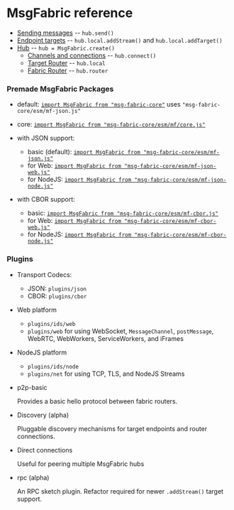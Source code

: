 # MsgFabric reference

- [Sending messages](./send.md) -- `hub.send()`
- [Endpoint targets](./endpoints.md) -- `hub.local.addStream()` and `hub.local.addTarget()`
- [Hub](./hub.md) -- `hub = MsgFabric.create()`
  - [Channels and connections](./connections.md) -- `hub.connect()`
  - [Target Router](./router_targets.md) -- `hub.local`
  - [Fabric Router](./router_fabric.md) -- `hub.router`


### Premade MsgFabric Packages

- default: [`import MsgFabric from "msg-fabric-core"`](../code/mf/mf-json.jsy) uses `"msg-fabric-core/esm/mf-json.js"`
- core: [`import MsgFabric from "msg-fabric-core/esm/mf/core.js"`](../code/mf/core.jsy)

- with JSON support:
  - basic (default): [`import MsgFabric from "msg-fabric-core/esm/mf-json.js"`](../code/mf/mf-json.jsy)
  - for Web: [`import MsgFabric from "msg-fabric-core/esm/mf-json-web.js"`](../code/mf/mf-json-web.jsy)
  - for NodeJS: [`import MsgFabric from "msg-fabric-core/esm/mf-json-node.js"`](../code/mf/mf-json-node.jsy)

- with CBOR support:
  - basic: [`import MsgFabric from "msg-fabric-core/esm/mf-cbor.js"`](../code/mf/mf-cbor.jsy)
  - for Web: [`import MsgFabric from "msg-fabric-core/esm/mf-cbor-web.js"`](../code/mf/mf-cbor-web.jsy)
  - for NodeJS: [`import MsgFabric from "msg-fabric-core/esm/mf-cbor-node.js"`](../code/mf/mf-cbor-node.jsy)


### Plugins

- Transport Codecs:
  - JSON: `plugins/json`
  - CBOR: `plugins/cbor`

- Web platform
  - `plugins/ids/web`
  - `plugins/web` for using WebSocket, `MessageChannel`, `postMessage`, WebRTC, WebWorkers, ServiceWorkers, and iFrames

- NodeJS platform
  - `plugins/ids/node`
  - `plugins/net` for using TCP, TLS, and NodeJS Streams

- p2p-basic 

  Provides a basic hello protocol between fabric routers.

- Discovery (alpha)

  Pluggable discovery mechanisms for target endpoints and router connections.

- Direct connections

  Useful for peering multiple MsgFabric hubs

- rpc (alpha)

  An RPC sketch plugin. Refactor required for newer `.addStream()` target support.

